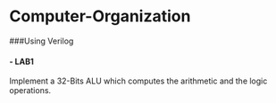 # Computer-Organization
###Using Verilog

#### - LAB1

Implement a 32-Bits ALU which computes the arithmetic and the logic operations.

